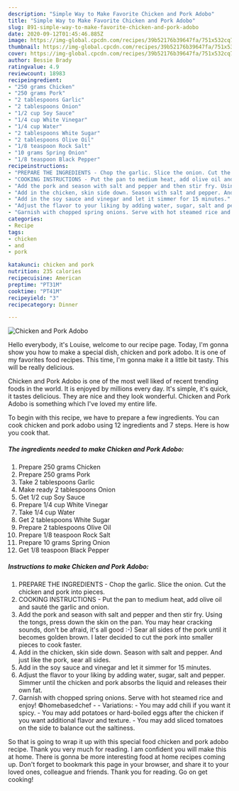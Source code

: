 ```yaml
---
description: "Simple Way to Make Favorite Chicken and Pork Adobo"
title: "Simple Way to Make Favorite Chicken and Pork Adobo"
slug: 891-simple-way-to-make-favorite-chicken-and-pork-adobo
date: 2020-09-12T01:45:46.885Z
image: https://img-global.cpcdn.com/recipes/39b52176b39647fa/751x532cq70/chicken-and-pork-adobo-recipe-main-photo.jpg
thumbnail: https://img-global.cpcdn.com/recipes/39b52176b39647fa/751x532cq70/chicken-and-pork-adobo-recipe-main-photo.jpg
cover: https://img-global.cpcdn.com/recipes/39b52176b39647fa/751x532cq70/chicken-and-pork-adobo-recipe-main-photo.jpg
author: Bessie Brady
ratingvalue: 4.9
reviewcount: 18983
recipeingredient:
- "250 grams Chicken"
- "250 grams Pork"
- "2 tablespoons Garlic"
- "2 tablespoons Onion"
- "1/2 cup Soy Sauce"
- "1/4 cup White Vinegar"
- "1/4 cup Water"
- "2 tablespoons White Sugar"
- "2 tablespoons Olive Oil"
- "1/8 teaspoon Rock Salt"
- "10 grams Spring Onion"
- "1/8 teaspoon Black Pepper"
recipeinstructions:
- "PREPARE THE INGREDIENTS - Chop the garlic. Slice the onion. Cut the chicken and pork into pieces."
- "COOKING INSTRUCTIONS - Put the pan to medium heat, add olive oil and sauté the garlic and onion."
- "Add the pork and season with salt and pepper and then stir fry. Using the tongs, press down the skin on the pan. You may hear cracking sounds, don&#39;t be afraid, it&#39;s all good :-) Sear all sides of the pork until it becomes golden brown. I later decided to cut the pork into smaller pieces to cook faster."
- "Add in the chicken, skin side down. Season with salt and pepper. And just like the pork, sear all sides."
- "Add in the soy sauce and vinegar and let it simmer for 15 minutes."
- "Adjust the flavor to your liking by adding water, sugar, salt and pepper. Simmer until the chicken and pork absorbs the liquid and releases their own fat."
- "Garnish with chopped spring onions. Serve with hot steamed rice and enjoy! ©homebasedchef  Variations: You may add chili if you want it spicy. You may add potatoes or hard-boiled eggs after the chicken if you want additional flavor and texture. You may add sliced tomatoes on the side to balance out the saltiness."
categories:
- Recipe
tags:
- chicken
- and
- pork

katakunci: chicken and pork 
nutrition: 235 calories
recipecuisine: American
preptime: "PT31M"
cooktime: "PT41M"
recipeyield: "3"
recipecategory: Dinner

---
```



![Chicken and Pork Adobo](https://img-global.cpcdn.com/recipes/39b52176b39647fa/751x532cq70/chicken-and-pork-adobo-recipe-main-photo.jpg)

Hello everybody, it's Louise, welcome to our recipe page. Today, I'm gonna show you how to make a special dish, chicken and pork adobo. It is one of my favorites food recipes. This time, I'm gonna make it a little bit tasty. This will be really delicious.



Chicken and Pork Adobo is one of the most well liked of recent trending foods in the world. It is enjoyed by millions every day. It's simple, it's quick, it tastes delicious. They are nice and they look wonderful. Chicken and Pork Adobo is something which I've loved my entire life.


To begin with this recipe, we have to prepare a few ingredients. You can cook chicken and pork adobo using 12 ingredients and 7 steps. Here is how you cook that.

<!--inarticleads1-->

##### The ingredients needed to make Chicken and Pork Adobo:

1. Prepare 250 grams Chicken
1. Prepare 250 grams Pork
1. Take 2 tablespoons Garlic
1. Make ready 2 tablespoons Onion
1. Get 1/2 cup Soy Sauce
1. Prepare 1/4 cup White Vinegar
1. Take 1/4 cup Water
1. Get 2 tablespoons White Sugar
1. Prepare 2 tablespoons Olive Oil
1. Prepare 1/8 teaspoon Rock Salt
1. Prepare 10 grams Spring Onion
1. Get 1/8 teaspoon Black Pepper




<!--inarticleads2-->

##### Instructions to make Chicken and Pork Adobo:

1. PREPARE THE INGREDIENTS - Chop the garlic. Slice the onion. Cut the chicken and pork into pieces.
1. COOKING INSTRUCTIONS - Put the pan to medium heat, add olive oil and sauté the garlic and onion.
1. Add the pork and season with salt and pepper and then stir fry. Using the tongs, press down the skin on the pan. You may hear cracking sounds, don&#39;t be afraid, it&#39;s all good :-) Sear all sides of the pork until it becomes golden brown. I later decided to cut the pork into smaller pieces to cook faster.
1. Add in the chicken, skin side down. Season with salt and pepper. And just like the pork, sear all sides.
1. Add in the soy sauce and vinegar and let it simmer for 15 minutes.
1. Adjust the flavor to your liking by adding water, sugar, salt and pepper. Simmer until the chicken and pork absorbs the liquid and releases their own fat.
1. Garnish with chopped spring onions. Serve with hot steamed rice and enjoy! ©homebasedchef -  - Variations: - You may add chili if you want it spicy. - You may add potatoes or hard-boiled eggs after the chicken if you want additional flavor and texture. - You may add sliced tomatoes on the side to balance out the saltiness.




So that is going to wrap it up with this special food chicken and pork adobo recipe. Thank you very much for reading. I am confident you will make this at home. There is gonna be more interesting food at home recipes coming up. Don't forget to bookmark this page in your browser, and share it to your loved ones, colleague and friends. Thank you for reading. Go on get cooking!
